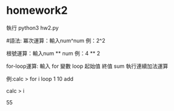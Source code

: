 # homework2

執行 python3 hw2.py


#語法:
冪次運算：輸入num^num  例：2^2

根號運算：輸入num ** num 例：4 ** 2

for-loop運算: 輸入 for 變數 loop 起始值 終值 sum 執行連續加法運算

例:calc > for i loop 1 10 add

   calc > i
   
   55

